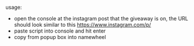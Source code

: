 usage:

- open the console at the instagram post that the giveaway is on, the URL should look similar to this https://www.instagram.com/p/<string of characters here>
- paste script into console and hit enter
- copy from popup box into namewheel


